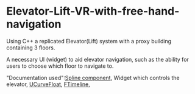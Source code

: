 # Elevator-Lift-VR-with-free-hand-navigation

Using C++ a replicated Elevator(Lift) system with a proxy building containing 3  floors.

A necessary UI (widget) to aid elevator navigation, 
such as the ability for users to choose which floor to navigate to.

"Documentation used":[Spline component](https://docs.unrealengine.com/4.27/en-US/API/Runtime/Engine/Components/USplineComponent/),
                     Widget which controls the elevator,
                     [UCurveFloat](https://docs.unrealengine.com/4.27/en-US/API/Runtime/Engine/Curves/UCurveFloat/),
                     [FTimeline](https://docs.unrealengine.com/4.27/en-US/API/Runtime/Engine/Components/FTimeline/),


